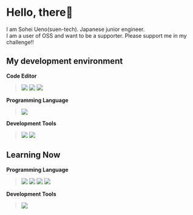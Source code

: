 # Hello, there🤗
I am Sohei Ueno(suen-tech). Japanese junior engineer.<br>
I am a user of OSS and want to be a supporter. Please support me in my challenge!!

## My development environment

**Code Editor** 
> <a href="https://code.visualstudio.com/" target="_blank" rel="noopener noreferrer">
> <img src="https://img.shields.io/badge/-Visual%20Studio%20Code-007ACC.svg?logo=visual-studio-code&style=flat-square"></a>
> <a href="https://www.jetbrains.com/pycharm/" target="_blank" rel="noopener noreferrer">
> <img src="https://img.shields.io/badge/-PyCharm%20Professional-000000.svg?logo=pycharm&style=flat-square"></a>
> <a href="https://www.jetbrains.com/idea/" target="_blank" rel="noopener noreferrer">
> <img src="https://img.shields.io/badge/-Intellij_IDEA-000.svg?logo=intellij-idea&style=flat-square"></a><br>

**Programming Language** 
> <a href="https://www.python.org/" target="_blank" rel="noopener noreferrer"><img src="https://img.shields.io/badge/-Python-F9DC3E.svg?logo=python&style=flat-square"></a>

**Development Tools**
> <a href="https://github.com" target="_blank" rel="nopener noreferrer"><img src="https://img.shields.io/badge/-GitHub-181717.svg?logo=github&style=flat-square"></a> <a href="https://git-scm.com/"><img src="https://img.shields.io/badge/-Git-EEE.svg?logo=git&style=flat-square"></a>
 
 
## Learning Now

**Programming Language**
> <img src="https://img.shields.io/badge/Javascript-276DC3.svg?logo=javascript&style=flat-square"> <a href="https://www.typescriptlang.org/"><img src="https://img.shields.io/badge/-TypeScript-yellow.svg?logo=typescript&style=flat-square"></a> <a href="https://www.rust-lang.org/"><img src="https://img.shields.io/badge/-Rust-000.svg?logo=rust&style=flat-square"></a> <a href="https://go.dev"><img src="https://img.shields.io/badge/-Go-76E1FE.svg?logo=go&style=flat-square"></a>

**Development Tools**
> <a href="https://www.docker.com/" target="_blank" rel="noopener noreferrer"><img src="https://img.shields.io/badge/-Docker-EEE.svg?logo=docker&style=flat-square"></a>
